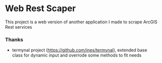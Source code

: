 <h1>Web Rest Scaper</h1>
This project is a web version of another application I made to scrape ArcGIS Rest services

<h3>Thanks</h3>

- termynal project (https://github.com/ines/termynal), extended base class for dynamic input and overrode some methods to fit needs

